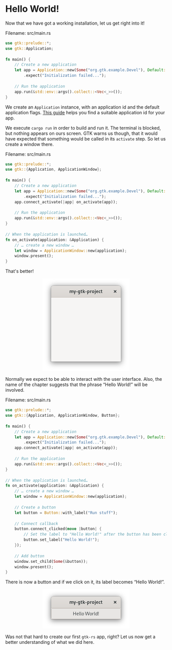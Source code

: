 # Hello World!

Now that we have got a working installation, let us get right into it!

<span class="filename">Filename: src/main.rs</span>

```rust ,no_run
use gtk::prelude::*;
use gtk::Application;

fn main() {
    // Create a new application
    let app = Application::new(Some("org.gtk.example.Devel"), Default::default())
        .expect("Initialization failed...");

    // Run the application
    app.run(&std::env::args().collect::<Vec<_>>());
}
```
We create an `Application` instance, with an application id and the default application flags.
[This guide](https://wiki.gnome.org/HowDoI/ChooseApplicationID) helps you find a suitable application id for your app.

We execute `cargo run` in order to build and run it.
The terminal is blocked, but nothing appears on ours screen.
GTK warns us though, that it would have expected that something would be called in its `activate` step.
So let us create a window there.

<span class="filename">Filename: src/main.rs</span>

```rust ,no_run
use gtk::prelude::*;
use gtk::{Application, ApplicationWindow};

fn main() {
    // Create a new application
    let app = Application::new(Some("org.gtk.example.Devel"), Default::default())
        .expect("Initialization failed...");
    app.connect_activate(|app| on_activate(app));

    // Run the application
    app.run(&std::env::args().collect::<Vec<_>>());
}

// When the application is launched…
fn on_activate(application: &Application) {
    // … create a new window …
    let window = ApplicationWindow::new(application);
    window.present();
}
```
That's better!

<div style="text-align:center"><img src="images/hello_world_empty.png" /></div>

Normally we expect to be able to interact with the user interface.
Also, the name of the chapter suggests that the phrase “Hello World!” will be involved.

<span class="filename">Filename: src/main.rs</span>


```rust ,no_run
use gtk::prelude::*;
use gtk::{Application, ApplicationWindow, Button};

fn main() {
    // Create a new application
    let app = Application::new(Some("org.gtk.example.Devel"), Default::default())
        .expect("Initialization failed...");
    app.connect_activate(|app| on_activate(app));
    
    // Run the application
    app.run(&std::env::args().collect::<Vec<_>>());
}

// When the application is launched…
fn on_activate(application: &Application) {
    // … create a new window …
    let window = ApplicationWindow::new(application);

    // Create a button
    let button = Button::with_label("Run stuff");

    // Connect callback
    button.connect_clicked(move |button| {
        // Set the label to "Hello World!" after the button has been clicked on
        button.set_label("Hello World!");
    });

    // Add button
    window.set_child(Some(&button));
    window.present();
}
```
There is now a button and if we click on it, its label becomes “Hello World!”.

<div style="text-align:center"><img src="images/hello_world_button.png" /></div>

Was not that hard to create our first `gtk-rs` app, right?
Let us now get a better understanding of what we did here.
